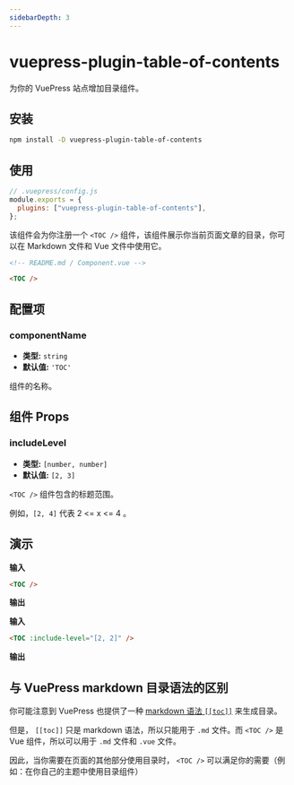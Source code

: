 ```yaml
---
sidebarDepth: 3
---
```


# vuepress-plugin-table-of-contents <GitHubLink repo="vuepress/vuepress-community"/>

为你的 VuePress 站点增加目录组件。

## 安装

```sh
npm install -D vuepress-plugin-table-of-contents
```

## 使用

```js
// .vuepress/config.js
module.exports = {
  plugins: ["vuepress-plugin-table-of-contents"],
};
```

该组件会为你注册一个 `<TOC />` 组件，该组件展示你当前页面文章的目录，你可以在 Markdown 文件和 Vue 文件中使用它。

```md
<!-- README.md / Component.vue -->

<TOC />
```

## 配置项

### componentName

- **类型:** `string`
- **默认值:** `'TOC'`

组件的名称。

## 组件 Props

### includeLevel

- **类型:** `[number, number]`
- **默认值:** `[2, 3]`

`<TOC />` 组件包含的标题范围。

例如，`[2, 4]` 代表 2 <= x <= 4 。

## 演示

**输入**

```md
<TOC />
```

**输出**

<TOC />

**输入**

```md
<TOC :include-level="[2, 2]" />
```

**输出**

<TOC :include-level="[2, 2]" />

## 与 VuePress markdown 目录语法的区别

你可能注意到 VuePress 也提供了一种 [markdown 语法 `[[toc]]`](https://vuepress.vuejs.org/zh/guide/markdown.html#table-of-contents) 来生成目录。

但是， `[[toc]]` 只是 markdown 语法，所以只能用于 `.md` 文件。而 `<TOC />` 是 Vue 组件，所以可以用于 `.md` 文件和 `.vue` 文件。

因此，当你需要在页面的其他部分使用目录时， `<TOC />` 可以满足你的需要（例如：在你自己的主题中使用目录组件）
